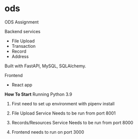 # ods
ODS Assignment

Backend services 
- File Upload
- Transaction
- Record
- Address

Built with FastAPI, MySQL, SQLAlchemy.

Frontend
- React app


**How To Start**
Running Python 3.9

1. First need to set up environment with pipenv install

2. File Upload Service
Needs to be run from port 8001

3. Records/Resources Service
Needs to be run from port 8000

4. Frontend needs to run on port 3000
